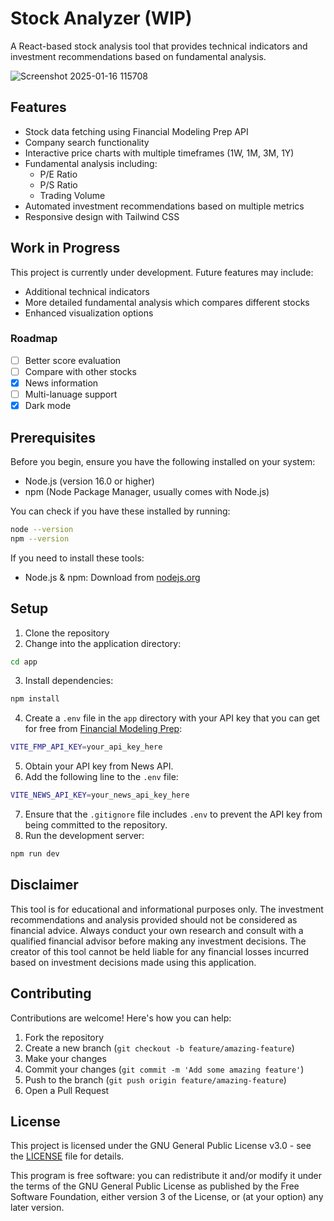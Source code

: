 # Stock Analyzer (WIP)

A React-based stock analysis tool that provides technical indicators and investment recommendations based on fundamental analysis.

![Screenshot 2025-01-16 115708](https://github.com/user-attachments/assets/39ad0c78-fe3f-42c8-9cfb-16985d4cb4f5)

## Features

- Stock data fetching using Financial Modeling Prep API
- Company search functionality
- Interactive price charts with multiple timeframes (1W, 1M, 3M, 1Y)
- Fundamental analysis including:
  - P/E Ratio
  - P/S Ratio
  - Trading Volume
- Automated investment recommendations based on multiple metrics
- Responsive design with Tailwind CSS

## Work in Progress

This project is currently under development. Future features may include:
- Additional technical indicators
- More detailed fundamental analysis which compares different stocks
- Enhanced visualization options

### Roadmap

- [ ] Better score evaluation
- [ ] Compare with other stocks
- [x] News information
- [ ] Multi-lanuage support
- [x] Dark mode

## Prerequisites

Before you begin, ensure you have the following installed on your system:
- Node.js (version 16.0 or higher)
- npm (Node Package Manager, usually comes with Node.js)

You can check if you have these installed by running:
```sh
node --version
npm --version
```

If you need to install these tools:
- Node.js & npm: Download from [nodejs.org](https://nodejs.org/)

## Setup

1. Clone the repository
2. Change into the application directory:
```sh
cd app
```
3. Install dependencies:
```sh
npm install
```
4. Create a ```.env``` file in the ```app``` directory with your API key that you can get for free from [Financial Modeling Prep](https://site.financialmodelingprep.com/):
```sh
VITE_FMP_API_KEY=your_api_key_here
```
5. Obtain your API key from News API.
6. Add the following line to the `.env` file:
```sh
VITE_NEWS_API_KEY=your_news_api_key_here
```
7. Ensure that the `.gitignore` file includes `.env` to prevent the API key from being committed to the repository.
8. Run the development server:
```sh
npm run dev
```

## Disclaimer

This tool is for educational and informational purposes only. The investment recommendations and analysis provided should not be considered as financial advice. Always conduct your own research and consult with a qualified financial advisor before making any investment decisions. The creator of this tool cannot be held liable for any financial losses incurred based on investment decisions made using this application.

## Contributing

Contributions are welcome! Here's how you can help:

1. Fork the repository
2. Create a new branch (`git checkout -b feature/amazing-feature`)
3. Make your changes
4. Commit your changes (`git commit -m 'Add some amazing feature'`)
5. Push to the branch (`git push origin feature/amazing-feature`)
6. Open a Pull Request

## License

This project is licensed under the GNU General Public License v3.0 - see the [LICENSE](LICENSE.txt) file for details.

This program is free software: you can redistribute it and/or modify it under the terms of the GNU General Public License as published by the Free Software Foundation, either version 3 of the License, or (at your option) any later version.
